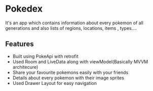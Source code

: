 # Pokedex
It's an app which contains information about every pokemon of all generations and also lists of regions, locations, items , types....

## Features
* Built using PokeApi with retrofit
* Used Room and LiveData along with viewModel(Basically MVVM architecure)
* Share your favourite pokemons easily with your friends
* Details about every pokemon with their image sprites
* Used Drawer Layout for easy navigation
